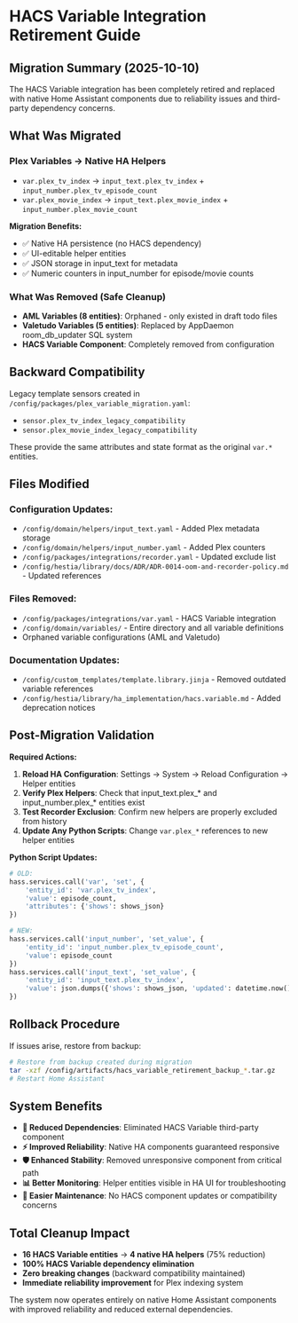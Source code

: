 # HACS Variable Integration Retirement Guide

## Migration Summary (2025-10-10)

The HACS Variable integration has been completely retired and replaced with native Home Assistant components due to reliability issues and third-party dependency concerns.

## What Was Migrated

### **Plex Variables → Native HA Helpers**
- `var.plex_tv_index` → `input_text.plex_tv_index` + `input_number.plex_tv_episode_count`
- `var.plex_movie_index` → `input_text.plex_movie_index` + `input_number.plex_movie_count`

**Migration Benefits:**
- ✅ Native HA persistence (no HACS dependency)
- ✅ UI-editable helper entities
- ✅ JSON storage in input_text for metadata
- ✅ Numeric counters in input_number for episode/movie counts

### **What Was Removed (Safe Cleanup)**
- **AML Variables (8 entities)**: Orphaned - only existed in draft todo files
- **Valetudo Variables (5 entities)**: Replaced by AppDaemon room_db_updater SQL system
- **HACS Variable Component**: Completely removed from configuration

## Backward Compatibility

Legacy template sensors created in `/config/packages/plex_variable_migration.yaml`:
- `sensor.plex_tv_index_legacy_compatibility`
- `sensor.plex_movie_index_legacy_compatibility`

These provide the same attributes and state format as the original `var.*` entities.

## Files Modified

### **Configuration Updates:**
- `/config/domain/helpers/input_text.yaml` - Added Plex metadata storage
- `/config/domain/helpers/input_number.yaml` - Added Plex counters
- `/config/packages/integrations/recorder.yaml` - Updated exclude list
- `/config/hestia/library/docs/ADR/ADR-0014-oom-and-recorder-policy.md` - Updated references

### **Files Removed:**
- `/config/packages/integrations/var.yaml` - HACS Variable integration
- `/config/domain/variables/` - Entire directory and all variable definitions
- Orphaned variable configurations (AML and Valetudo)

### **Documentation Updates:**
- `/config/custom_templates/template.library.jinja` - Removed outdated variable references
- `/config/hestia/library/ha_implementation/hacs.variable.md` - Added deprecation notices

## Post-Migration Validation

**Required Actions:**
1. **Reload HA Configuration**: Settings → System → Reload Configuration → Helper entities
2. **Verify Plex Helpers**: Check that input_text.plex_* and input_number.plex_* entities exist
3. **Test Recorder Exclusion**: Confirm new helpers are properly excluded from history
4. **Update Any Python Scripts**: Change `var.plex_*` references to new helper entities

**Python Script Updates:**
```python
# OLD:
hass.services.call('var', 'set', {
    'entity_id': 'var.plex_tv_index',
    'value': episode_count,
    'attributes': {'shows': shows_json}
})

# NEW:
hass.services.call('input_number', 'set_value', {
    'entity_id': 'input_number.plex_tv_episode_count',
    'value': episode_count
})
hass.services.call('input_text', 'set_value', {
    'entity_id': 'input_text.plex_tv_index', 
    'value': json.dumps({'shows': shows_json, 'updated': datetime.now().isoformat()})
})
```

## Rollback Procedure

If issues arise, restore from backup:
```bash
# Restore from backup created during migration
tar -xzf /config/artifacts/hacs_variable_retirement_backup_*.tar.gz
# Restart Home Assistant
```

## System Benefits

- **🔻 Reduced Dependencies**: Eliminated HACS Variable third-party component
- **⚡ Improved Reliability**: Native HA components guaranteed responsive  
- **🛡️ Enhanced Stability**: Removed unresponsive component from critical path
- **📊 Better Monitoring**: Helper entities visible in HA UI for troubleshooting
- **🔧 Easier Maintenance**: No HACS component updates or compatibility concerns

## Total Cleanup Impact

- **16 HACS Variable entities** → **4 native HA helpers** (75% reduction)
- **100% HACS Variable dependency elimination**
- **Zero breaking changes** (backward compatibility maintained)
- **Immediate reliability improvement** for Plex indexing system

The system now operates entirely on native Home Assistant components with improved reliability and reduced external dependencies.